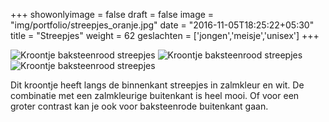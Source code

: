 +++
showonlyimage = false
draft = false
image = "img/portfolio/streepjes_oranje.jpg"
date = "2016-11-05T18:25:22+05:30"
title = "Streepjes"
weight = 62
geslachten = ['jongen','meisje','unisex']
+++

<!--more-->
![Kroontje baksteenrood streepjes][1]
![Kroontje baksteenrood streepjes][2]
![Kroontje baksteenrood streepjes][3]


Dit kroontje heeft langs de binnenkant streepjes in zalmkleur en wit. De combinatie met een zalmkleurige buitenkant is heel mooi. Of voor een groter contrast kan je ook voor baksteenrode buitenkant gaan.

[1]: /img/portfolio/streepjes_oranje.jpg
[2]: /img/portfolio/alternatieven/streepjes_zalm/streepjes_oranje2.jpg
[3]: /img/portfolio/alternatieven/streepjes_zalm/streepjes_oranje3.jpg